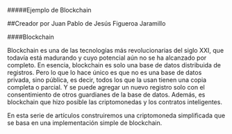 #####Ejemplo de Blockchain

##Creador por Juan Pablo de Jesús Figueroa Jaramillo

####Blockchain

Blockchain es una de las tecnologías más revolucionarias del siglo XXI, que todavía está madurando y cuyo potencial aún no se ha alcanzado por completo. En esencia, blockchain es solo una base de datos distribuida de registros. Pero lo que lo hace único es que no es una base de datos privada, sino pública, es decir, todos los que la usan tienen una copia completa o parcial. Y se puede agregar un nuevo registro solo con el consentimiento de otros guardianes de la base de datos. Además, es blockchain que hizo posible las criptomonedas y los contratos inteligentes.

En esta serie de artículos construiremos una criptomoneda simplificada que se basa en una implementación simple de blockchain.

